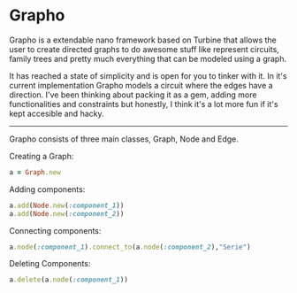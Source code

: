 Grapho
======
Grapho is a extendable nano framework based on Turbine that allows the user to create directed graphs to do awesome stuff like represent circuits, family trees and pretty much everything that can be modeled using a graph. 

It has reached a state of simplicity and is open for you to tinker with it. In it's current implementation Grapho models a circuit where the edges have a direction.
I've been thinking about packing it as a gem, adding more functionalities and constraints but honestly, I think it's a lot more fun if it's kept accesible and hacky.

--------------

Grapho consists of three main classes, Graph, Node and Edge.


Creating a Graph:

```ruby
a = Graph.new
```

Adding components:

```ruby
a.add(Node.new(:component_1))
a.add(Node.new(:component_2))
```

Connecting components:
```ruby
a.node(:component_1).connect_to(a.node(:component_2),"Serie")
```

Deleting Components:
```ruby
a.delete(a.node(:component_1))
```

  [Gabriel González Mañaná]: http://estilopanda.com
  [@gabrieldgm]: http://twitter.com/gabrieldgm  
